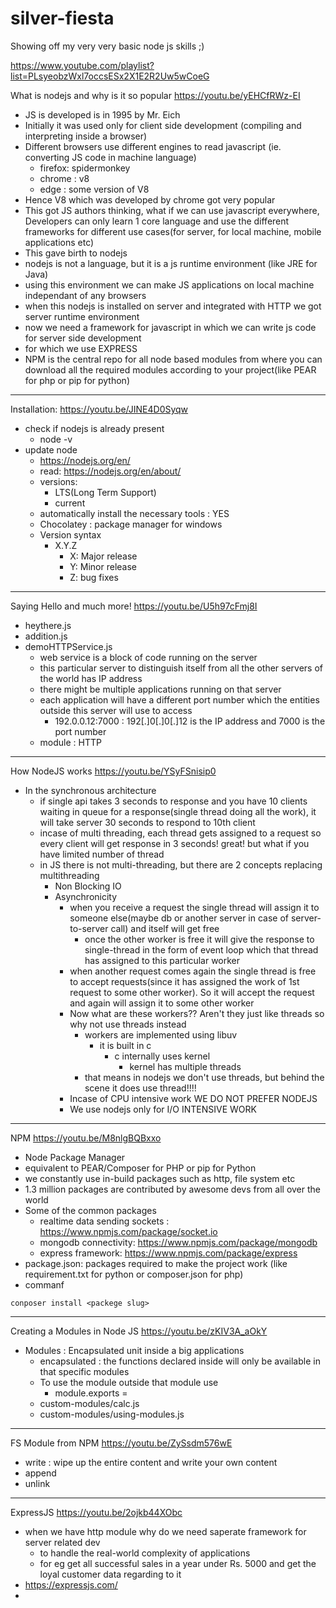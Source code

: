 # silver-fiesta
Showing off my very very basic node js skills ;) 

https://www.youtube.com/playlist?list=PLsyeobzWxl7occsESx2X1E2R2Uw5wCoeG

What is nodejs and why is it so popular
https://youtu.be/yEHCfRWz-EI
- JS is developed is in 1995 by Mr. Eich
- Initially it was used only for client side development (compiling and interpreting inside a browser)
- Different browsers use different engines to read javascript (ie. converting JS code in machine language)
	- firefox: spidermonkey
	- chrome : v8
	- edge : some version of V8 
- Hence V8 which was developed by chrome got very popular
- This got JS authors thinking, what if we can use javascript everywhere, Developers can only learn 1 core language and use the different frameworks for different use cases(for server, for local machine, mobile applications etc)
- This gave birth to nodejs
- nodejs is not a language, but it is a js runtime environment (like JRE for Java)
- using this environment we can make JS applications on local machine independant of any browsers
- when this nodejs is installed on server and integrated with HTTP we got server runtime environment
- now we need a framework for javascript in which we can write js code for server side development
-  for which we use EXPRESS
- NPM is the central repo for all node based modules from where you can download all the required modules according to your project(like PEAR for php or pip for python)
---
Installation:
https://youtu.be/JINE4D0Syqw
- check if nodejs is already present
	- node -v
- update node
	- https://nodejs.org/en/
	- read: https://nodejs.org/en/about/
	- versions: 
		- LTS(Long Term Support)
		- current
	- automatically install the necessary tools : YES
	- Chocolatey : package manager for windows
	- Version syntax
		- X.Y.Z
			- X:  Major release
			- Y: Minor release
			- Z: bug fixes
---
Saying Hello and much more!
https://youtu.be/U5h97cFmj8I
- heythere.js
- addition.js
- demoHTTPService.js
	- web service is a block of code running on the server
	- this particular server to distinguish itself from all the other servers of the world has IP address
	- there might be multiple applications running on that server
	- each application will have a different port number which the entities outside this server will use to access
		- 192.0.0.12:7000 : 192[.]0[.]0[.]12 is the IP address and 7000 is the port number
	- module : HTTP
---
How NodeJS works
https://youtu.be/YSyFSnisip0
- In the synchronous architecture
	- if single api takes 3 seconds to response and you have 10 clients waiting in queue for a response(single thread doing all the work), it will take server 30 seconds to respond to 10th client
	- incase of multi threading, each thread gets assigned to a request so every client will get response in 3 seconds! great! but what if you have limited number of thread
	- in JS there is not multi-threading,  but there are 2 concepts replacing multithreading
		- Non Blocking IO
		- Asynchronicity
			- when you receive a request the single thread will assign it to someone else(maybe db or another server in case of server-to-server call) and itself will get free
				- once the other worker is free it will give the response to single-thread in the form of event loop which that thread has assigned to this particular worker
			- when another request comes again the single thread is free to accept requests(since it has assigned the work of 1st request to some other worker). So it will accept the request and again will assign it to some other worker
			- Now what are these workers?? Aren't they just like threads so why not use threads instead
				- workers are implemented using libuv
					- it is built in c
						- c internally uses kernel
							- kernel has multiple threads
				- that means in nodejs we don't use threads, but behind the scene it does use thread!!!!
			- Incase of CPU intensive work WE DO NOT PREFER NODEJS
			- We use nodejs only for I/O INTENSIVE WORK
---
NPM
https://youtu.be/M8nlgBQBxxo
- Node Package Manager
- equivalent to PEAR/Composer for PHP or pip for Python
- we constantly use in-build packages such as http, file system etc
- 1.3 million packages are contributed by awesome devs from all over the world
- Some of the common packages 
	- realtime data sending sockets : https://www.npmjs.com/package/socket.io
	- mongodb connectivity: https://www.npmjs.com/package/mongodb
	- express framework: https://www.npmjs.com/package/express
- package.json: packages required to make the project work (like requirement.txt for python or composer.json for php)
- commanf
```
conposer install <packege slug>
```

---
Creating a Modules in Node JS
https://youtu.be/zKIV3A_aOkY
- Modules : Encapsulated unit inside a big applications
	- encapsulated : the functions declared inside will only be available in that specific modules
	- To use the module outside that module use
		- module.exports  = <function-name>
	- custom-modules/calc.js
	- custom-modules/using-modules.js
---
FS Module from NPM
https://youtu.be/ZySsdm576wE
- write : wipe up the entire content and write your own content
- append
- unlink
---
ExpressJS
https://youtu.be/2ojkb44XObc
- when we have http module why do we need saperate framework for server related dev
	- to handle the real-world complexity of applications
	- for eg get all successful sales in a year under Rs. 5000 and get the loyal customer data regarding to it
- https://expressjs.com/
- 
